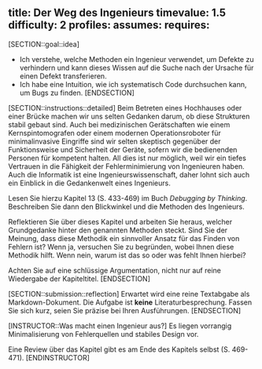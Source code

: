 title: Der Weg des Ingenieurs
timevalue: 1.5
difficulty: 2
profiles:
assumes:
requires:
---
[SECTION::goal::idea]
- Ich verstehe, welche Methoden ein Ingenieur verwendet, um Defekte zu verhindern und 
  kann dieses Wissen auf die Suche nach der Ursache für einen Defekt transferieren.
- Ich habe eine Intuition, wie ich systematisch Code durchsuchen kann, um Bugs zu finden.
[ENDSECTION]

[SECTION::instructions::detailed]
Beim Betreten eines Hochhauses oder einer Brücke machen wir uns selten Gedanken darum, ob diese 
Strukturen stabil gebaut sind.
Auch bei medizinischen Gerätschaften wie einem Kernspintomografen oder einem modernen 
Operationsroboter für minimalinvasive Eingriffe sind wir selten skeptisch gegenüber der 
Funktionsweise und Sicherheit der Geräte, sofern wir die bedienenden Personen für kompetent halten.
All dies ist nur möglich, weil wir ein tiefes Vertrauen in die Fähigkeit der Fehlerminimierung von 
Ingenieuren haben.
Auch die Informatik ist eine Ingenieurswissenschaft, daher lohnt sich auch ein Einblick in die 
Gedankenwelt eines Ingenieurs.

Lesen Sie hierzu Kapitel 13 (S. 433-469) im Buch _Debugging by Thinking_. 
Beschreiben Sie dann den Blickwinkel und die Methoden des Ingenieurs.

Reflektieren Sie über dieses Kapitel und arbeiten Sie heraus, welcher Grundgedanke hinter den
genannten Methoden steckt.
Sind Sie der Meinung, dass diese Methodik ein sinnvoller Ansatz für das Finden von Fehlern ist?
Wenn ja, versuchen Sie zu begründen, wobei Ihnen diese Methodik hilft.
Wenn nein, warum ist das so oder was fehlt Ihnen hierbei?

Achten Sie auf eine schlüssige Argumentation, nicht nur auf reine Wiedergabe der Kapiteltitel.
[ENDSECTION]

[SECTION::submission::reflection]
Erwartet wird eine reine Textabgabe als Markdown-Dokument.
Die Aufgabe ist **keine** Literaturbesprechung.
Fassen Sie sich kurz, seien Sie präzise bei Ihren Ausführungen.
[ENDSECTION]

[INSTRUCTOR::Was macht einen Ingenieur aus?]
Es liegen vorrangig Minimalisierung von Fehlerquellen und stabiles Design vor.

Eine Review über das Kapitel gibt es am Ende des Kapitels selbst (S. 469-471).
[ENDINSTRUCTOR]
